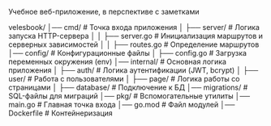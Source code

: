 Учебное веб-приложение, в перспективе с заметками

velesbook/
│── cmd/               # Точка входа приложения
│   ├── server/        # Логика запуска HTTP-сервера
│   │   ├── server.go  # Инициализация маршрутов и серверных зависимостей
│   │   ├── routes.go  # Определение маршрутов
│── config/            # Конфигурационные файлы
│   ├── config.go      # Загрузка переменных окружения (env)
│── internal/          # Основная логика приложения
│   ├── auth/          # Логика аутентификации (JWT, bcrypt)
│   ├── user/          # Работа с пользователями
│   ├── page/          # Логика работы со страницами
│   ├── database/      # Подключение к БД
│── migrations/        # SQL-файлы для миграций
│── pkg/               # Вспомогательные утилиты
│── main.go            # Главная точка входа
│── go.mod             # Файл модулей
│── Dockerfile         # Контейнеризация
